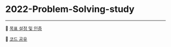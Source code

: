 # 2022-Problem-Solving-study

-------
:link: [목표 설정 및 인증](https://trello.com/b/aSJLEN7j)

:link: [코드 공유](https://trello.com/b/G2vwPA3t)
